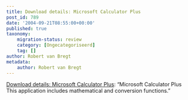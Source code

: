 ```yaml
---
title: Download details: Microsoft Calculator Plus
post_id: 789
date: '2004-09-21T08:55:00+00:00'
published: true
taxonomy:
    migration-status: review
    category: [Ongecategoriseerd]
    tag: []
author: Robert van Bregt
metadata:
    author: Robert van Bregt
---
```

[Download details: Microsoft Calculator Plus](http://web.archive.org/web/20050207105915/http://www.microsoft.com/downloads/details.aspx?FamilyID=32b0d059-b53a-4dc9-8265-da47f157c091&DisplayLang=en): “Microsoft Calculator Plus  
This application includes mathematical and conversion functions.”